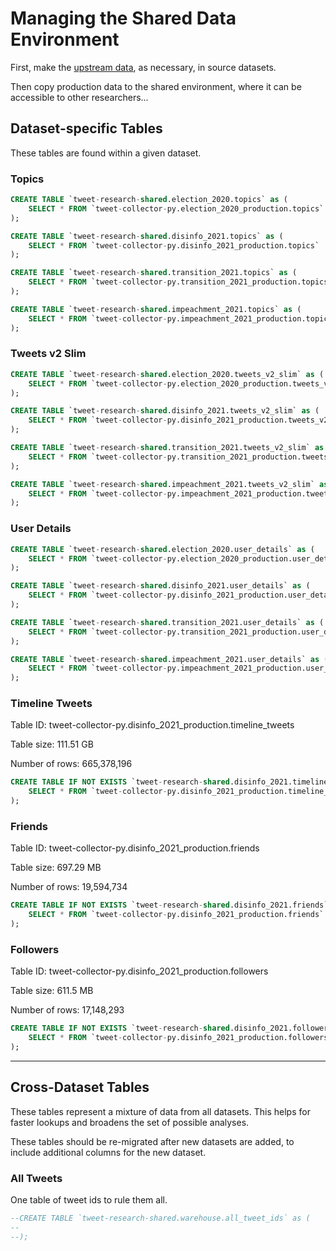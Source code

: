 
# Managing the Shared Data Environment

First, make the [upstream data](UPSTREAM.md), as necessary, in source datasets.

Then copy production data to the shared environment, where it can be accessible to other researchers...

## Dataset-specific Tables

These tables are found within a given dataset.

### Topics

```sql
CREATE TABLE `tweet-research-shared.election_2020.topics` as (
    SELECT * FROM `tweet-collector-py.election_2020_production.topics`
);

CREATE TABLE `tweet-research-shared.disinfo_2021.topics` as (
    SELECT * FROM `tweet-collector-py.disinfo_2021_production.topics`
);

CREATE TABLE `tweet-research-shared.transition_2021.topics` as (
    SELECT * FROM `tweet-collector-py.transition_2021_production.topics`
);

CREATE TABLE `tweet-research-shared.impeachment_2021.topics` as (
    SELECT * FROM `tweet-collector-py.impeachment_2021_production.topics`
);
```





### Tweets v2 Slim

```sql
CREATE TABLE `tweet-research-shared.election_2020.tweets_v2_slim` as (
    SELECT * FROM `tweet-collector-py.election_2020_production.tweets_v2_slim`
);

CREATE TABLE `tweet-research-shared.disinfo_2021.tweets_v2_slim` as (
    SELECT * FROM `tweet-collector-py.disinfo_2021_production.tweets_v2_slim`
);

CREATE TABLE `tweet-research-shared.transition_2021.tweets_v2_slim` as (
    SELECT * FROM `tweet-collector-py.transition_2021_production.tweets_v2_slim`
);

CREATE TABLE `tweet-research-shared.impeachment_2021.tweets_v2_slim` as (
    SELECT * FROM `tweet-collector-py.impeachment_2021_production.tweets_v2_slim`
);
```

### User Details

```sql
CREATE TABLE `tweet-research-shared.election_2020.user_details` as (
    SELECT * FROM `tweet-collector-py.election_2020_production.user_details`
);

CREATE TABLE `tweet-research-shared.disinfo_2021.user_details` as (
    SELECT * FROM `tweet-collector-py.disinfo_2021_production.user_details`
);

CREATE TABLE `tweet-research-shared.transition_2021.user_details` as (
    SELECT * FROM `tweet-collector-py.transition_2021_production.user_details`
);

CREATE TABLE `tweet-research-shared.impeachment_2021.user_details` as (
    SELECT * FROM `tweet-collector-py.impeachment_2021_production.user_details`
);
```

### Timeline Tweets

Table ID: tweet-collector-py.disinfo_2021_production.timeline_tweets

Table size: 111.51 GB

Number of rows: 665,378,196

```sql
CREATE TABLE IF NOT EXISTS `tweet-research-shared.disinfo_2021.timeline_tweets` as (
    SELECT * FROM `tweet-collector-py.disinfo_2021_production.timeline_tweets`
);
```

### Friends

Table ID: tweet-collector-py.disinfo_2021_production.friends

Table size: 697.29 MB

Number of rows: 19,594,734

```sql
CREATE TABLE IF NOT EXISTS `tweet-research-shared.disinfo_2021.friends` as (
    SELECT * FROM `tweet-collector-py.disinfo_2021_production.friends`
);
```

### Followers

Table ID:
 tweet-collector-py.disinfo_2021_production.followers

Table size:
 611.5 MB

Number of rows:
 17,148,293

```sql
CREATE TABLE IF NOT EXISTS `tweet-research-shared.disinfo_2021.followers` as (
    SELECT * FROM `tweet-collector-py.disinfo_2021_production.followers`
);
```








<hr>















## Cross-Dataset Tables

These tables represent a mixture of data from all datasets. This helps for faster lookups and broadens the set of possible analyses.

These tables should be re-migrated after new datasets are added, to include additional columns for the new dataset.

### All Tweets

One table of tweet ids to rule them all.

```sql
--CREATE TABLE `tweet-research-shared.warehouse.all_tweet_ids` as (
--
--);



```
